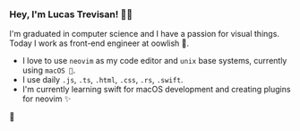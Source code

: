 ### Hey, I'm Lucas Trevisan! 👋🏻

I'm graduated in computer science and I have a passion for visual things. Today I work as front-end engineer at oowlish 🦉.

- I love to use `neovim` as my code editor and `unix` base systems, currently using `macOS `.
- I use daily `.js`, `.ts`, `.html`, `.css`, `.rs`, `.swift`.
- I'm currently learning swift for macOS development and creating plugins for neovim ✨
 
🚀
